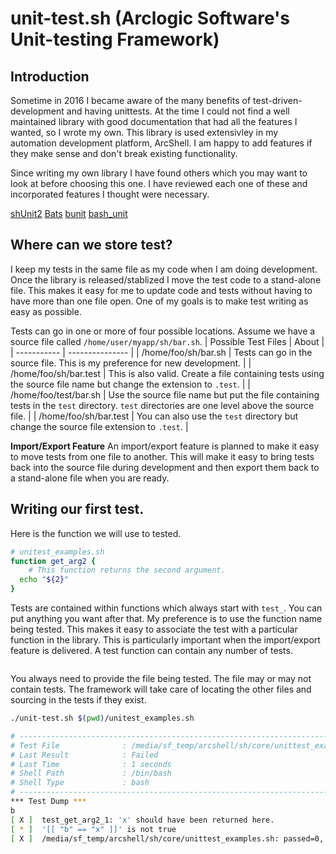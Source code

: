 # unit-test.sh (Arclogic Software's Unit-testing Framework)

## Introduction
Sometime in 2016 I became aware of the many benefits of test-driven-development and having unittests. At the time I could not find a well maintained library with good documentation that had all the features I wanted, so I wrote my own. This library is used extensivley in my automation development platform, ArcShell. I am happy to add features if they make sense and don't break existing functionality. 

Since writing my own library I have found others which you may want to look at before choosing this one. I have reviewed each one of these and incorporated features I thought were necessary.

[shUnit2](https://github.com/kward/shunit2)
[Bats](https://github.com/sstephenson/bats)
[bunit](https://github.com/rafritts/bunit)
[bash_unit](https://github.com/pgrange/bash_unit)

## Where can we store test?

I keep my tests in the same file as my code when I am doing development. Once the library is released/stablized I move the test code to a stand-alone file. This makes it easy for me to update code and tests without having to have more than one file open. One of my goals is to make test writing as easy as possible. 

Tests can go in one or more of four possible locations. Assume we have a source file called ```/home/user/myapp/sh/bar.sh```.
| Possible Test Files | About |
| ----------- | --------------- |
| /home/foo/sh/bar.sh | Tests can go in the source file. This is my preference for new development. |
| /home/foo/sh/bar.test | This is also valid. Create a file containing tests using the source file name but change the extension to ```.test```. | 
| /home/foo/test/bar.sh | Use the source file name but put the file containing tests in the ```test``` directory. ```test``` directories are one level above the source file. |
| /home/foo/sh/bar.test | You can also use the ```test``` directory but change the source file extension to ```.test```. |

**Import/Export Feature** An import/export feature is planned to make it easy to move tests from one file to another. This will make it easy to bring tests back into the source file during development and then export them back to a stand-alone file when you are ready.

## Writing our first test.
Here is the function we will use to tested.
```sh
# unitest_examples.sh
function get_arg2 {
    # This function returns the second argument.
  echo "${2}"
}
```
Tests are contained within functions which always start with ```test_```. You can put anything you want after that. My preference is to use the function name being tested. This makes it easy to associate the test with a particular function in the library. This is particularly important when the import/export feature is delivered. A test function can contain any number of tests.
```sh
```
You always need to provide the file being tested. The file may or may not contain tests. The framework will take care of locating the other files and sourcing in the tests if they exist.
```sh
./unit-test.sh $(pwd)/unitest_examples.sh

# -----------------------------------------------------------------------------
# Test File              : /media/sf_temp/arcshell/sh/core/unittest_examples.sh
# Last Result            : Failed
# Last Time              : 1 seconds
# Shell Path             : /bin/bash
# Shell Type             : bash
# -----------------------------------------------------------------------------
*** Test Dump ***
b
[ X ]  test_get_arg2_1: 'x' should have been returned here.
[ * ]  '[[ "b" == "x" ]]' is not true
[ X ]  /media/sf_temp/arcshell/sh/core/unittest_examples.sh: passed=0, failed=1
```


